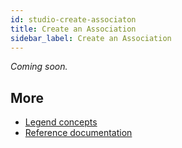 ```yaml
---
id: studio-create-associaton
title: Create an Association
sidebar_label: Create an Association
---
```


_Coming soon._

## More
- [Legend concepts](../concepts/legend-concepts)
- [Reference documentation](../reference/)